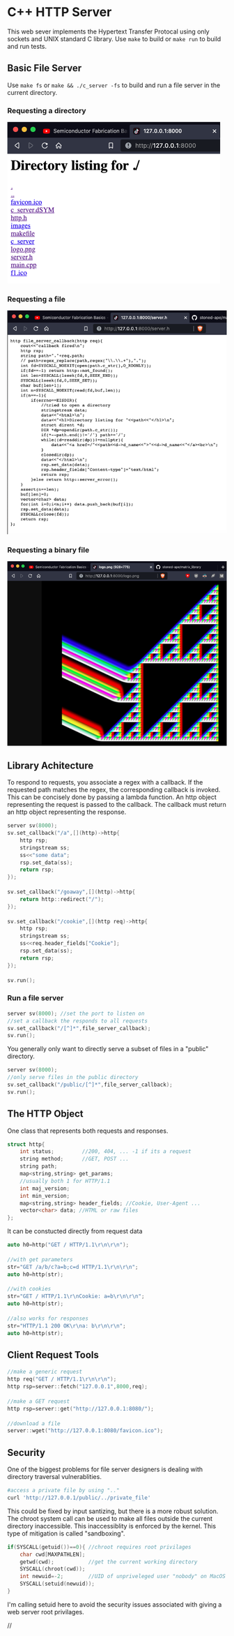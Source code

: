 # C++ HTTP Server

This web sever implements the Hypertext Transfer Protocal using only sockets and UNIX standard C library.  Use `make` to build or `make run` to build and run tests.

## Basic File Server
Use `make fs` or `make && ./c_server -fs` to build and run a file server in the current directory. 

### Requesting a directory

![](images/dir.png)

### Requesting a file

![](images/code.png)

### Requesting a binary file

![](images/bin.png)

## Library Achitecture

To respond to requests, you associate a regex with a callback.
If the requested path matches the regex, the corresponding callback is invoked.
This can be concisely done by passing a lambda function.
An http object representing the request is passed to the callback.
The callback must return an http object representing the response.

```c++
server sv(8000);
sv.set_callback("/a",[](http)->http{
    http rsp;
    stringstream ss;
    ss<<"some data";
    rsp.set_data(ss);
    return rsp;
});

sv.set_callback("/goaway",[](http)->http{
    return http::redirect("/");
});

sv.set_callback("/cookie",[](http req)->http{
    http rsp;
    stringstream ss;
    ss<<req.header_fields["Cookie"];
    rsp.set_data(ss);
    return rsp;
});

sv.run();

```

### Run a file server
```c++
server sv(8000); //set the port to listen on
//set a callback the responds to all requests
sv.set_callback("/[^]*",file_server_callback); 
sv.run();
```

You generally only want to directly serve a subset of files in a "public" directory.

```c++
server sv(8000); 
//only serve files in the public directory
sv.set_callback("/public/[^]*",file_server_callback); 
sv.run();
```


## The HTTP Object

One class that represents both requests and responses.

```c++
struct http{
    int status;			//200, 404, ... -1 if its a request
    string method;		//GET, POST ...
    string path;			
    map<string,string> get_params;
    //usually both 1 for HTTP/1.1
    int maj_version;
    int min_version;
    map<string,string> header_fields; //Cookie, User-Agent ...
    vector<char> data; //HTML or raw files
};
```
It can be constucted directly from request data

```c++
auto h0=http("GET / HTTP/1.1\r\n\r\n");

//with get parameters
str="GET /a/b/c?a=b;c=d HTTP/1.1\r\n\r\n";
auto h0=http(str);

//with cookies
str="GET / HTTP/1.1\r\nCookie: a=b\r\n\r\n";
auto h0=http(str);

//also works for responses
str="HTTP/1.1 200 OK\r\na: b\r\n\r\n";
auto h0=http(str);

```

## Client Request Tools

```c++
//make a generic request
http req("GET / HTTP/1.1\r\n\r\n");
http rsp=server::fetch("127.0.0.1",8000,req);

//make a GET request
http rsp=server::get("http://127.0.0.1:8080/");

//download a file
server::wget("http://127.0.0.1:8080/favicon.ico");

```

## Security

One of the biggest problems for file server designers is dealing with directory traversal vulnerablities.

```bash
#access a private file by using ".."
curl 'http://127.0.0.1/public/../private_file'
```

This could be fixed by input santizing, but there is a more robust solution.
The chroot system call can be used to make all files outside the current
directory inaccessible.  This inaccessiblity is enforced by the kernel.
This type of mitigation is called "sandboxing".

```c++
if(SYSCALL(getuid())==0){ //chroot requires root privilages
	char cwd[MAXPATHLEN];
	getwd(cwd);           //get the current working directory
	SYSCALL(chroot(cwd));
	int newuid=-2;        //UID of unpriveleged user "nobody" on MacOS
	SYSCALL(setuid(newuid)); 
}

```
I'm calling setuid here to avoid the security issues associated with giving a web server root privilages.

















//